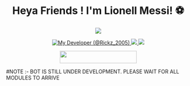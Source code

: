 
<h1 align="center">Heya Friends !  I'm Lionell Messi! ⚽️ </h1>
</p>
<p align="center">
<img src="https://readme-typing-svg.herokuapp.com?color=1C71FA&width=420&lines=I+Belong+To+Messi+Probot+Team%E2%9C%8C%EF%B8%8F;My+Developer+Is+ARCHISMAN%E9%8D%A6%EF%B8%8E">
</p>
<p align="center">
  <a href="https://t.me/Rickz_2005"><img src="https://graph.org//file/e17d325b324f88bfeef9c.jpg" alt="My Developer (@Rickz_2005)"
  
  
  
  <a href="https://telegram.me/messi_probot">
    <img src="https://img.shields.io/badge/Telegram-blue?style=for-the-badge&logo=telegram"/>
  </a>  
 </a>
  <a href="https://github.com/HashiraAssociation">
    <img src="https://img.shields.io/github/followers/h0daka?label=GitHub&logo=github&style=for-the-badge&color=green"/>
  </a>
<p align="center"><a href="https://dashboard.heroku.com/new?template=https://github.com/HashiraAssociation/Lionell-Messi"> <img 
src="https://img.shields.io/badge/Deploy%20To%20Heroku-red?style=flat&logo=heroku" width="210" height="34.45" /></a></p>



#NOTE :- BOT IS STILL UNDER DEVELOPMENT. PLEASE WAIT FOR ALL MODULES TO ARRIVE
